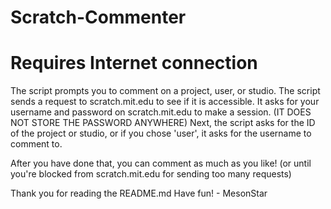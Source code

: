 # Scratch-Commenter
# Requires Internet connection

The script prompts you to comment on a project, user, or studio.
The script sends a request to scratch.mit.edu to see if it is accessible.
It asks for your username and password on scratch.mit.edu to make a session. (IT DOES NOT STORE THE PASSWORD ANYWHERE)
Next, the script asks for the ID of the project or studio, or if you chose 'user', it asks for the username to comment to.

After you have done that, you can comment as much as you like! (or until you're blocked from scratch.mit.edu for sending too many requests)

Thank you for reading the README.md
Have fun! - MesonStar
